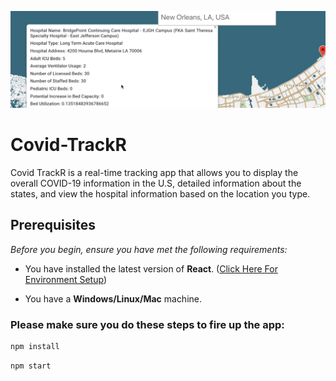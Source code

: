 ![COVID TrackR](./frontend/src/readme.png)
# Covid-TrackR
Covid TrackR is a real-time tracking app that allows you to display the overall COVID-19 information in the U.S, detailed information about the states, and view the hospital information based on the location you type.

## Prerequisites

*Before you begin, ensure you have met the following requirements:*

* You have installed the latest version of **React**. ([Click Here For Environment Setup](https://www.tutorialspoint.com/reactjs/reactjs_environment_setup.htm))

* You have a **Windows/Linux/Mac** machine.

### Please make sure you do these steps to fire up the app:
```bash
npm install
```

```bash
npm start
```
